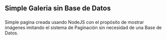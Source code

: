 <h2 align="left">Simple Galeria sin Base de Datos</h2>

###

<p align="left">Simple pagina creada usando NodeJS con el propósito de mostrar imágenes imitando el sistema de Paginación sin necesidad de una Base de Datos.</p>

###